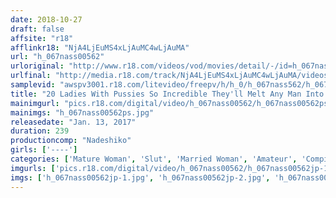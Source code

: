 ```yaml
---
date: 2018-10-27
draft: false
affsite: "r18"
afflinkr18: "NjA4LjEuMS4xLjAuMC4wLjAuMA"
url: "h_067nass00562"
urloriginal: "http://www.r18.com/videos/vod/movies/detail/-/id=h_067nass00562"
urlfinal: "http://media.r18.com/track/NjA4LjEuMS4xLjAuMC4wLjAuMA/videos/vod/movies/detail/-/id=h_067nass00562"
samplevid: "awspv3001.r18.com/litevideo/freepv/h/h_0/h_067nass562/h_067nass562_dmb_w.mp4"
title: "20 Ladies With Pussies So Incredible They'll Melt Any Man Into Mush! 'She'll Suck And Slurp You To Oblivion' 'It Feels So Tight' This Slutty Mature Woman Will Suck You Down To Your Very Last Drop Of Semen!!"
mainimgurl: "pics.r18.com/digital/video/h_067nass00562/h_067nass00562ps.jpg"
mainimgs: "h_067nass00562ps.jpg"
releasedate: "Jan. 13, 2017"
duration: 239
productioncomp: "Nadeshiko"
girls: ['----']
categories: ['Mature Woman', 'Slut', 'Married Woman', 'Amateur', 'Compilation', 'Over 4 Hours']
imgurls: ['pics.r18.com/digital/video/h_067nass00562/h_067nass00562jp-1.jpg', 'pics.r18.com/digital/video/h_067nass00562/h_067nass00562jp-2.jpg', 'pics.r18.com/digital/video/h_067nass00562/h_067nass00562jp-3.jpg', 'pics.r18.com/digital/video/h_067nass00562/h_067nass00562jp-4.jpg', 'pics.r18.com/digital/video/h_067nass00562/h_067nass00562jp-5.jpg', 'pics.r18.com/digital/video/h_067nass00562/h_067nass00562jp-6.jpg', 'pics.r18.com/digital/video/h_067nass00562/h_067nass00562jp-7.jpg', 'pics.r18.com/digital/video/h_067nass00562/h_067nass00562jp-8.jpg', 'pics.r18.com/digital/video/h_067nass00562/h_067nass00562jp-9.jpg', 'pics.r18.com/digital/video/h_067nass00562/h_067nass00562jp-10.jpg', 'pics.r18.com/digital/video/h_067nass00562/h_067nass00562jp-11.jpg', 'pics.r18.com/digital/video/h_067nass00562/h_067nass00562jp-12.jpg', 'pics.r18.com/digital/video/h_067nass00562/h_067nass00562jp-13.jpg', 'pics.r18.com/digital/video/h_067nass00562/h_067nass00562jp-14.jpg', 'pics.r18.com/digital/video/h_067nass00562/h_067nass00562jp-15.jpg', 'pics.r18.com/digital/video/h_067nass00562/h_067nass00562jp-16.jpg', 'pics.r18.com/digital/video/h_067nass00562/h_067nass00562jp-17.jpg', 'pics.r18.com/digital/video/h_067nass00562/h_067nass00562jp-18.jpg', 'pics.r18.com/digital/video/h_067nass00562/h_067nass00562jp-19.jpg', 'pics.r18.com/digital/video/h_067nass00562/h_067nass00562jp-20.jpg']
imgs: ['h_067nass00562jp-1.jpg', 'h_067nass00562jp-2.jpg', 'h_067nass00562jp-3.jpg', 'h_067nass00562jp-4.jpg', 'h_067nass00562jp-5.jpg', 'h_067nass00562jp-6.jpg', 'h_067nass00562jp-7.jpg', 'h_067nass00562jp-8.jpg', 'h_067nass00562jp-9.jpg', 'h_067nass00562jp-10.jpg', 'h_067nass00562jp-11.jpg', 'h_067nass00562jp-12.jpg', 'h_067nass00562jp-13.jpg', 'h_067nass00562jp-14.jpg', 'h_067nass00562jp-15.jpg', 'h_067nass00562jp-16.jpg', 'h_067nass00562jp-17.jpg', 'h_067nass00562jp-18.jpg', 'h_067nass00562jp-19.jpg', 'h_067nass00562jp-20.jpg']
---
```

